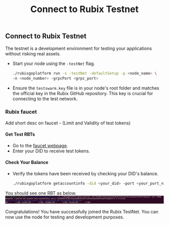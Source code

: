 ﻿---
title: Connect to Rubix Testnet
sidebar_label: Connect to Rubix Testnet
---

## Connect to Rubix Testnet

The testnet is a development environment for testing your applications without risking real assets.

- Start your node using the `-testNet` flag.

    ```bash
    ./rubixgoplatform run -s -testNet -defaultSetup -p <node_name> \
    -n <node_number> -grpcPort <grpc_port>
    ```

- Ensure the `testswarm.key` file is in your node's root folder and matches the official key in the Rubix GitHub repository. This key is crucial for connecting to the test network.

### Rubix faucet

Add short desc on faucet - (Limit and Validity of test tokens)

#### Get Test RBTs
- Go to the [faucet webpage](http://103.209.145.177:4000/).
- Enter your DID to receive test tokens.

#### Check Your Balance
- Verify the tokens have been received by checking your DID's balance.

    ```bash
    ./rubixgoplatform getaccountinfo -did <your_did> -port <your_port_number>
    ```
You should see one RBT as below.
![Account Info](/img/getaccountinfo.png)

Congratulations! You have successfully joined the Rubix TestNet. You can now use the node for testing and development purposes.